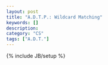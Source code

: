 ```yaml
---
layout: post
title: "A.D.T.P.: Wildcard Matching"
keywords: []
description: 
category: "CS"
tags: ["A.D.T."]
---
```

{% include JB/setup %}
